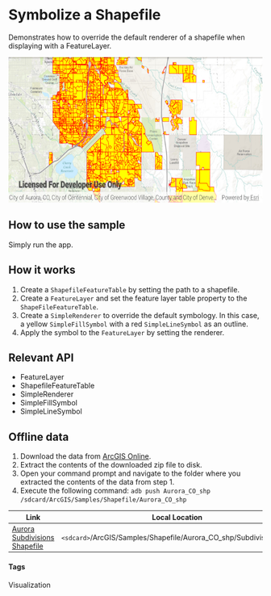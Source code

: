 # Symbolize a Shapefile
Demonstrates how to override the default renderer of a shapefile when displaying with a FeatureLayer.

![Symbolize Shapefile App](symbolize-shapefile.png)

## How to use the sample
Simply run the app.

## How it works
1. Create a `ShapefileFeatureTable` by setting the path to a shapefile. 
1. Create a `FeatureLayer` and set the feature layer table property to the `ShapeFileFeatureTable`.
1. Create a `SimpleRenderer` to override the default symbology. In this case, a yellow `SimpleFillSymbol` with a red `SimpleLineSymbol` as an outline.
1. Apply the symbol to the `FeatureLayer` by setting the renderer.

## Relevant API
* FeatureLayer
* ShapefileFeatureTable
* SimpleRenderer
* SimpleFillSymbol
* SimpleLineSymbol

## Offline data
1. Download the data from [ArcGIS Online](https://www.arcgis.com/home/item.html?id=d98b3e5293834c5f852f13c569930caa).  
1. Extract the contents of the downloaded zip file to disk.  
1. Open your command prompt and navigate to the folder where you extracted the contents of the data from step 1.
1. Execute the following command: ```adb push Aurora_CO_shp /sdcard/ArcGIS/Samples/Shapefile/Aurora_CO_shp```

Link | Local Location
---------|-------|
|[Aurora Subdivisions Shapefile](https://www.arcgis.com/home/item.html?id=d98b3e5293834c5f852f13c569930caa)| `<sdcard>`/ArcGIS/Samples/Shapefile/Aurora_CO_shp/Subdivisions.shp |

#### Tags
Visualization